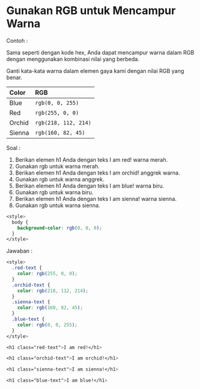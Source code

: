# Gunakan RGB untuk Mencampur Warna

Contoh :

Sama seperti dengan kode hex, Anda dapat mencampur warna dalam RGB dengan menggunakan kombinasi nilai yang berbeda.

Ganti kata-kata warna dalam elemen gaya kami dengan nilai RGB yang benar.

| Color | RGB |
| :--- | :--- |
| Blue | `rgb(0, 0, 255)` |
| Red | `rgb(255, 0, 0)` |
| Orchid | `rgb(218, 112, 214)` |
| Sienna | `rgb(160, 82, 45)` |

Soal :

1. Berikan elemen h1 Anda dengan teks I am red! warna merah.
2. Gunakan rgb untuk warna merah.
3. Berikan elemen h1 Anda dengan teks I am orchid! anggrek warna.
4. Gunakan rgb untuk warna anggrek.
5. Berikan elemen h1 Anda dengan teks I am blue! warna biru.
6. Gunakan rgb untuk warna biru.
7. Berikan elemen h1 Anda dengan teks I am sienna! warna sienna.
8. Gunakan rgb untuk warna sienna.

```css
<style>
  body {
    background-color: rgb(0, 0, 0);
  }
</style>
```

Jawaban :

```css
<style>
  .red-text {
    color: rgb(255, 0, 0);
  }
  .orchid-text {
    color: rgb(218, 112, 214);
  }
  .sienna-text {
    color: rgb(160, 82, 45);
  }
  .blue-text {
    color: rgb(0, 0, 255);
  }
</style>

<h1 class="red-text">I am red!</h1>

<h1 class="orchid-text">I am orchid!</h1>

<h1 class="sienna-text">I am sienna!</h1>

<h1 class="blue-text">I am blue!</h1>
```



